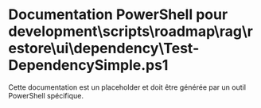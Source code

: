 # Documentation PowerShell pour development\scripts\roadmap\rag\restore\ui\dependency\Test-DependencySimple.ps1

Cette documentation est un placeholder et doit être générée par un outil PowerShell spécifique.
